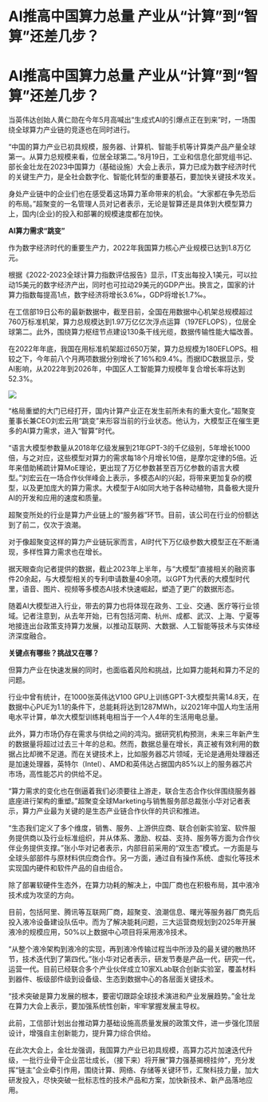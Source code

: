 # AI推高中国算力总量 产业从“计算”到“智算”还差几步？

# AI推高中国算力总量 产业从“计算”到“智算”还差几步？

当英伟达创始人黄仁勋在今年5月高喊出“生成式AI的引爆点正在到来”时，一场围绕全球算力产业链的竞逐也在同时进行。

“中国的算力产业已初具规模，服务器、计算机、智能手机等计算类产品产量全球第一。从算力总规模来看，位居全球第二。”8月19日，工业和信息化部党组书记、部长金壮龙在2023中国算力（基础设施）大会上表示，算力已成为数字经济时代的关键生产力，是全社会数字化、智能化转型的重要基石，要加快关键技术攻关。

身处产业链中的企业们也在感受着这场算力革命带来的机会。“大家都在争先恐后的布局。”超聚变的一名管理人员对记者表示，无论是智算还是具体到大模型算力上，国内(企业)的投入和部署的规模速度都在加快。

**AI算力需求“跳变”**

作为数字经济时代的重要生产力，2022年我国算力核心产业规模已达到1.8万亿元。

根据《2022-2023全球计算力指数评估报告》显示，IT支出每投入1美元，可以拉动15美元的数字经济产出，同时也可拉动29美元的GDP产出。换言之，国家的计算力指数每提高1点，数字经济将增长3.6‰，GDP将增长1.7‰。

在工信部19日公布的最新数据中，截至目前，全国在用数据中心机架总规模超过760万标准机架，算力总规模达到1.97万亿亿次浮点运算（197EFLOPS），位居全球第二。此外，围绕算力枢纽节点建设130条干线光缆，数据传输性能大幅改善。

在2022年年底，我国在用标准机架超过650万架，算力总规模为180EFLOPS。相较之下，今年前八个月两项数据分别增长了16%和9.4%。而据IDC数据显示，受AI影响，从2022年到2026年，中国区人工智能算力规模年复合增长率将达到52.3%。

![](https://inews.gtimg.com/om_bt/OjN3jaLnmZYYq3o6CvAcCBSkY8Q65X6tx9DU6Ikfzsj_cAA/1000)

“格局重塑的大门已经打开，国内计算产业正在发生前所未有的重大变化。”超聚变董事长兼CEO刘宏云用“跳变”来形容当前的行业状态。他认为，大模型正在催生更多的AI算力需求，进入“智算”时代。

“语言大模型参数量从2018年亿级发展到21年GPT-3的千亿级别，5年增长1000倍，与之对应，这些模型对算力的需求每18个月增长10倍，是摩尔定律的5倍。近年来借助稀疏计算MoE理论，更出现了万亿参数甚至百万亿参数的语言大模型。”刘宏云在一场合作伙伴峰会上表示，多模态AI的兴起，将带来更加复杂的模型，以及更加庞大的算力需求。大模型于AI如同大地于各种动植物，具备极大提升AI的开发和应用的速度和质量。

超聚变所处的行业是算力产业链上的“服务器”环节。目前，该公司在行业的份额达到了前二，仅次于浪潮。

对于像超聚变这样的算力产业链玩家而言，AI时代下万亿级参数大模型正在不断涌现，多样性算力需求也在增长。

据天眼查向记者提供的数据，截止2023年上半年，与“大模型”直接相关的融资事件20余起，与大模型相关的专利申请数量40余项。以GPT为代表的大模型时代里，语音、图片、视频等多模态AI技术快速崛起，塑造了更广的数据形态。

随着AI大模型进入行业，带去的算力也将体现在政务、工业、交通、医疗等行业领域。记者注意到，从去年开始，已有包括河南、杭州、成都、武汉、上海、宁夏等地接连出台政策支持算力发展，以推动互联网、大数据、人工智能等技术与实体经济深度融合。

**关键点有哪些？挑战又在哪？**

但算力产业在快速发展的同时，也面临着风险和挑战，比如算力能耗和算力不足的问题。

行业中曾有统计，在1000张英伟达V100
GPU上训练GPT-3大模型共需14.8天，在数据中心PUE为1.1的条件下，总能耗将达到1287MWh，以2021年中国人均生活用电水平计算，单次大模型训练耗电相当于一个人4年的生活用电总量。

此外，算力市场仍存在需求与供给之间的鸿沟。据研究机构预测，未来三年新产生的数据量将超过过去三十年的总和。然而，数据总量在增长，真正被有效利用的数据占比却微不足道。而在关键技术上，比如服务器芯片领域，无论是通用处理器还是加速处理器，英特尔（Intel）、AMD和英伟达占据国内85%以上的服务器芯片市场，高性能芯片的供给不足。

“算力需求的变化也在倒逼着我们必须要往上游走，联合生态合作伙伴围绕服务器底座进行架构的重塑。”超聚变全球Marketing与销售服务部总裁张小华对记者表示，算力产业最为关键的是生态产业链合作伙伴的共识和推进。

“生态我们定义了多个维度，销售、服务、上游供应商、联合创新实验室、软件服务提供商以及行业标准组织，并从体系、激励、权益、支持、服务等方面为合作伙伴业务提供支撑。”张小华对记者表示，内部目前采用的“双生态”模式。一方面是与全球头部部件与原材料供应商合作。另一方面，通过自有操作系统、虚拟化等技术实现国内硬件和软件产品的自由组合。

除了部署软硬件生态外，在算力功耗的解决上，中国厂商也在积极布局，其中液冷技术成为攻坚的方向。

目前，包括阿里、腾讯等互联网厂商，超聚变、浪潮信息、曙光等服务器厂商先后投入液冷设备建设队伍中。而为了解决能耗问题，三大运营商规划到2025年开展液冷的规模应用，50%以上数据中心项目将采用液冷技术。

“从整个液冷架构到液冷的实现，再到液冷传输过程当中所涉及的最关键的散热环节，技术迭代到了第四代。”张小华对记者表示，研发节奏是产品一代，研究一代，运营一代。目前已经联合多个产业伙伴成立10家XLab联合创新实验室，覆盖材料到器件、板级部件级到设备级、生态到数据中心的各层面关键技术。

“技术突破是算力发展的根本，要密切跟踪全球技术演进和产业发展趋势。”金壮龙在算力大会上表示，要加强系统性创新，牢牢掌握发展主导权。

此前，工信部计划出台推动算力基础设施高质量发展的政策文件，进一步强化顶层设计，增强自主创新能力，提升算力综合供给。

在此次大会上，金壮龙强调，我国算力产业已初具规模，高算力芯片加速迭代升级，一批行业骨干企业茁壮成长，（接下来）将开展“算力强基揭榜挂帅”，充分发挥“链主”企业牵引作用，围绕计算、网络、存储等关键环节，汇聚科技力量，加大研发投入，尽快突破一批标志性的技术产品和方案，加快新技术、新产品落地应用。

